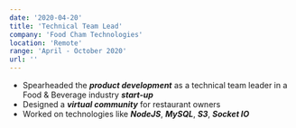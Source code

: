 ```yaml
---
date: '2020-04-20'
title: 'Technical Team Lead'
company: 'Food Cham Technologies'
location: 'Remote'
range: 'April - October 2020'
url: ''
---
```


- Spearheaded the <b><i>product development</i></b> as a technical team leader in a Food & Beverage industry <b><i>start-up</i></b>
- Designed a <b><i>virtual community</i></b> for restaurant owners
- Worked on technologies like <b><i>NodeJS</i></b>, <b><i>MySQL</i></b>, <b><i>S3</i></b>, <b><i>Socket IO</i></b>